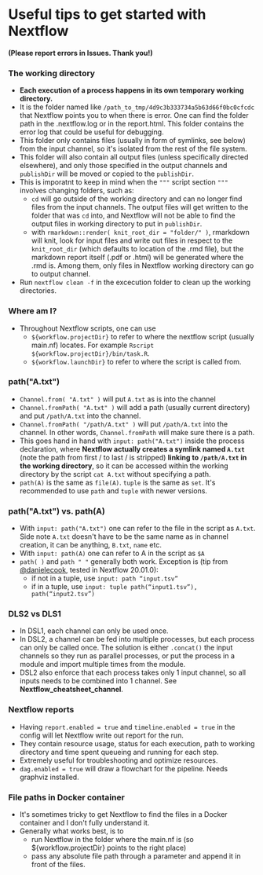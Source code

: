 # Useful tips to get started with Nextflow
**(Please report errors in Issues. Thank you!)**

### The working directory
- **Each execution of a process happens in its own temporary working directory.** 
- It is the folder named like `/path_to_tmp/4d9c3b333734a5b63d66f0bc0cfcdc` that Nextflow points you to when there is error. One can find the folder path in the .nextflow.log or in the report.html. This folder contains the error log that could be useful for debugging.
- This folder only contains files (usually in form of symlinks, see below) from the input channel, so it's isolated from the rest of the file system. 
- This folder will also contain all output files (unless specifically directed elsewhere), and only those specified in the output channels and `publishDir` will be moved or copied to the `publishDir`.
- This is imporatnt to keep in mind when the `"""` script section `"""` involves changing folders, such as:
    - `cd` will go outside of the working directory and can no longer find files from the input channels. The output files will get written to the folder that was `cd` into, and Nextflow will not be able to find the output files in working directory to put in `publishDir`. 
    - with `rmarkdown::render( knit_root_dir = "folder/" )`, rmarkdown will knit, look for input files and write out files in respect to the `knit_root_dir` (which defaults to location of the .rmd file), but the markdown report itself (.pdf or .html) will be generated where the .rmd is. Among them, only files in Nextflow working directory can go to output channel. 
- Run `nextflow clean -f` in the excecution folder to clean up the working directories.

### Where am I?
- Throughout Nextflow scripts, one can use 
  - `${workflow.projectDir}` to refer to where the nextflow script (usually main.nf) locates. For example `Rscript ${workflow.projectDir}/bin/task.R`. 
  - `${workflow.launchDir}` to refer to where the script is called from. 

### path("A.txt")
- `Channel.from( "A.txt" )` will put `A.txt` as is into the channel 
- `Channel.fromPath( "A.txt" )` will add a path (usually current directory) and put `/path/A.txt` into the channel. 
- `Channel.fromPath( "/path/A.txt" )` will put `/path/A.txt` into the channel. In other words, `Channel.fromPath` will make sure there is a path.
- This goes hand in hand with `input: path("A.txt")` inside the process declaration, where **Nextflow actually creates a symlink named `A.txt`** (note the path from first / to last / is stripped) **linking to `/path/A.txt` in the working directory**, so it can be accessed within the working directory by the script `cat A.txt` without specifying a path.
- `path(A)` is the same as `file(A)`. `tuple` is the same as `set`. It's recommended to use `path` and `tuple` with newer versions.

### path("A.txt") vs. path(A)
- With `input: path("A.txt")` one can refer to the file in the script as `A.txt`. Side note `A.txt` doesn't have to be the same name as in channel creation, it can be anything, `B.txt`, `name` etc. 
- With `input: path(A)` one can refer to A in the script as `$A`
- `path( )` and `path " "` generally both work. Exception is (tip from [@danielecook](https://github.com/danielecook), tested in Nextflow 20.01.0): 
  - if not in a tuple, use `input: path “input.tsv”` 
  - if in a tuple, use `input: tuple path(“input1.tsv”), path(“input2.tsv”)`

### DLS2 vs DLS1
- In DSL1, each channel can only be used once. 
- In DSL2, a channel can be fed into multiple processes, but each process can only be called once. The solution is either `.concat()` the input channels so they run as parallel processes, or put the process in a module and import multiple times from the module.
- DSL2 also enforce that each process takes only 1 input channel, so all inputs needs to be combined into 1 channel. See **Nextflow_cheatsheet_channel**.

### Nextflow reports
- Having `report.enabled = true` and `timeline.enabled = true` in the config will let Nextflow write out report for the run. 
- They contain resource usage, status for each execution, path to working directory and time spent queueing and running for each step. 
- Extremely useful for troubleshooting and optimize resources.
- `dag.enabled = true` will draw a flowchart for the pipeline. Needs graphviz installed.

### File paths in Docker container
- It's sometimes tricky to get Nextflow to find the files in a Docker container and I don't fully understand it. 
- Generally what works best, is to 
  - run Nextflow in the folder where the main.nf is (so ${workflow.projectDir} points to the right place) 
  - pass any absolute file path through a parameter and append it in front of the files. 
